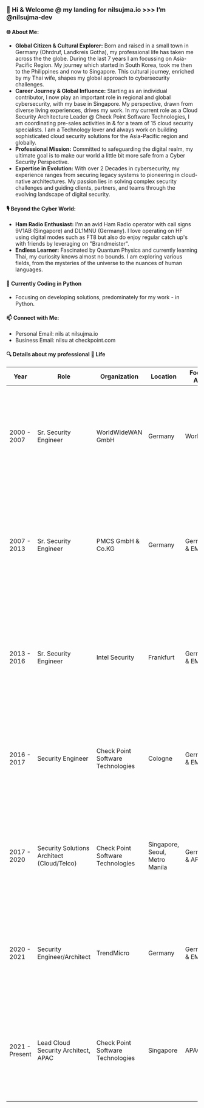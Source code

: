 ### 👋 Hi & Welcome @ my landing for nilsujma.io >>> I’m @nilsujma-dev

#### 🌐 About Me:
- **Global Citizen & Cultural Explorer:** Born and raised in a small town in Germany (Ohrdruf, Landkreis Gotha), my professional life has taken me across the the globe. During the last 7 years I am focussing on Asia-Pacific Region. My journey which started in South Korea, took me then to the Philippines and now to Singapore. This cultural journey, enriched by my Thai wife, shapes my global approach to cybersecurity challenges.
- **Career Journey & Global Influence:** Starting as an individual contributor, I now play an important role in regional and global cybersecurity, with my base in Singapore. My perspective, drawn from diverse living experiences, drives my work. In my current role as a Cloud Security Architecture Leader @ Check Point Software Technologies, I am coordinating pre-sales activities in & for a team of 15 cloud security specialists. I am a Technology lover and always work on building sophisticated cloud security solutions for the Asia-Pacific region and globally. 
- **Professional Mission:** Committed to safeguarding the digital realm, my ultimate goal is to make our world a little bit more safe from a Cyber Security Perspective. 
- **Expertise in Evolution:** With over 2 Decades in cybersecurity, my experience ranges from securing legacy systems to pioneering in cloud-native architectures. My passion lies in solving complex security challenges and guiding clients, partners, and teams through the evolving landscape of digital security. 

#### 🎙️ Beyond the Cyber World:
- **Ham Radio Enthusiast:** I'm an avid Ham Radio operator with call signs 9V1AB (Singapore) and DL1MNU (Germany). I love operating on HF using digital modes such as FT8 but also do enjoy regular catch up's with friends by leveraging on "Brandmeister".
- **Endless Learner:** Fascinated by Quantum Physics and currently learning Thai, my curiosity knows almost no bounds. I am exploring various fields, from the mysteries of the universe to the nuances of human languages.

#### 🌱 Currently Coding in Python
- Focusing on developing solutions, predominately for my work - in Python. 

#### 📫 Connect with Me:
- Personal Email: nils at nilsujma.io
- Business Email: nilsu at checkpoint.com



#### 🔍 Details about my professional 💼 Life ####


| Year         | Role                                    | Organization                         | Location                              | Focus-Area | Details |
|--------------|-----------------------------------------|--------------------------------------|---------------------------------------|------------|---------|
| 2000 - 2007  | Sr. Security Engineer                   | WorldWideWAN GmbH                    | Germany                               | Worldwide  | Led Cyber Security Unit; focused on pre & post-sales technical consultancy and infrastructure planning; significant international project experience. |
| 2007 - 2013  | Sr. Security Engineer                   | PMCS GmbH & Co.KG                    | Germany                               | Germany & EMEA       | Cyber Security Unit Lead; focused on endpoint encryption, gateway, and perimeter security; extensive work with DAX-listed organizations and German Government agencies. |
| 2013 - 2016  | Sr. Security Engineer                   | Intel Security                       | Frankfurt                             | Germany & EMEA       | Supported sales organization in security architecture design and planning; led NFV and Openstack-related security initiatives in the DACH region. |
| 2016 - 2017  | Security Engineer                       | Check Point Software Technologies    | Cologne                               | Germany & EMEA       | Technical lead for NFV and Openstack security initiatives in the DACH region; conceptualized a distinctive SaaS offering for email security. |
| 2017 - 2020  | Security Solutions Architect (Cloud/Telco)| Check Point Software Technologies   | Singapore, Seoul, Metro Manila        | Germany & APAC       | Focused on Cloud Security, 5G, and SD-WAN technologies; principal technical contact for Openstack and SD-WAN projects in APAC and Europe. |
| 2020 - 2021  | Security Engineer/Architect        | TrendMicro                           | Germany                               | Germany & EMEA       | Orchestrated technical business development for 5G Security; key contributor to 5G private cloud security solutions and global initiatives. |
| 2021 - Present | Lead Cloud Security Architect, APAC | Check Point Software Technologies    | Singapore                             | APAC       | Managing Cloud Security and Cloud Native Security Projects in APAC; supporting the Cloud Security Architect Team towards technical growth and innovation. |
